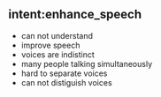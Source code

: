 ## intent:enhance_speech
- can not understand
- improve speech
- voices are indistinct
- many people talking simultaneously
- hard to separate voices
- can not distiguish voices